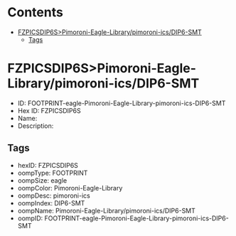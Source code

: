 



Contents
========

* [FZPICSDIP6S>Pimoroni-Eagle-Library/pimoroni-ics/DIP6-SMT](#fzpicsdip6spimoroni-eagle-librarypimoroni-icsdip6-smt)
	* [Tags](#tags)

# FZPICSDIP6S>Pimoroni-Eagle-Library/pimoroni-ics/DIP6-SMT

- ID: FOOTPRINT-eagle-Pimoroni-Eagle-Library-pimoroni-ics-DIP6-SMT
- Hex ID: FZPICSDIP6S
- Name: 
- Description: 

## Tags

- hexID: FZPICSDIP6S
- oompType: FOOTPRINT
- oompSize: eagle
- oompColor: Pimoroni-Eagle-Library
- oompDesc: pimoroni-ics
- oompIndex: DIP6-SMT
- oompName: Pimoroni-Eagle-Library/pimoroni-ics/DIP6-SMT
- oompID: FOOTPRINT-eagle-Pimoroni-Eagle-Library-pimoroni-ics-DIP6-SMT
